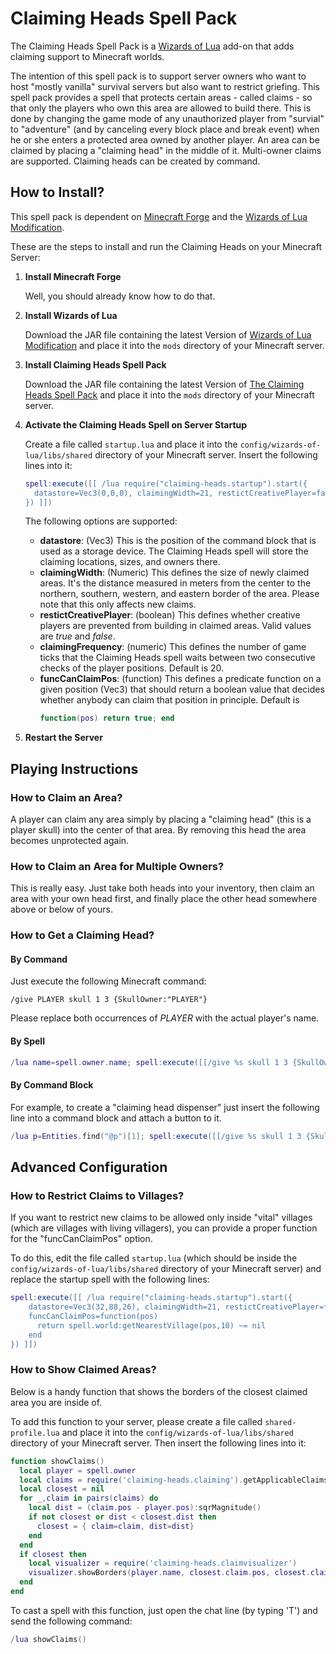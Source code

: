 # Claiming Heads Spell Pack
The Claiming Heads Spell Pack is a [Wizards of Lua](http://www.wizards-of-lua.net) add-on that adds claiming support to Minecraft worlds.

The intention of this spell pack is to support server owners who want to host "mostly vanilla" survival servers
but also want to restrict griefing. This spell pack provides a spell that protects certain areas - called claims -
so that only the players who own this area are allowed to build there. This is done by changing the game mode of
any unauthorized player from "survial" to "adventure" (and by canceling every block place and break event) when he or she enters a protected area owned by another player.
An area can be claimed by placing a "claiming head" in the middle of it. Multi-owner claims are supported. Claiming heads can be created by command.

## How to Install?
This spell pack is dependent on [Minecraft Forge](http://files.minecraftforge.net/maven/net/minecraftforge/forge/index_1.12.2.html) 
and the [Wizards of Lua Modification](https://minecraft.curseforge.com/projects/wizards-of-lua/files).

These are the steps to install and run the Claiming Heads on your Minecraft Server:

1. **Install Minecraft Forge**

     Well, you should already know how to do that.
2. **Install Wizards of Lua**

     Download the JAR file containing the latest Version of 
     [Wizards of Lua Modification](https://minecraft.curseforge.com/projects/wizards-of-lua/files) and place it
     into the `mods` directory of your Minecraft server.
     
3. **Install Claiming Heads Spell Pack**

    Download the JAR file containing the latest Version of 
    [The Claiming Heads Spell Pack](https://minecraft.curseforge.com/projects/claiming-heads-spell-pack/files) and place it
    into the `mods` directory of your Minecraft server.
    
4. **Activate the Claiming Heads Spell on Server Startup**

    Create a file called `startup.lua` and place it into the `config/wizards-of-lua/libs/shared` directory of your Minecraft server.
    Insert the following lines into it:
    ```lua
    spell:execute([[ /lua require("claiming-heads.startup").start({
      datastore=Vec3(0,0,0), claimingWidth=21, restictCreativePlayer=false
    }) ]])
    ```
    The following options are supported:
    * **datastore**: (Vec3) This is the position of the command block that is used as a storage device. The Claiming Heads spell will store the claiming locations, sizes, and owners there.
    * **claimingWidth**: (Numeric) This defines the size of newly claimed areas. It's the distance measured in meters from the center to the northern, southern, western, and eastern border of the area. Please note that this only affects new claims. 
    * **restictCreativePlayer**: (boolean) This defines whether creative players are prevented from building in claimed areas. Valid values are *true* and *false*.
    * **claimingFrequency**: (numeric) This defines the number of game ticks that the Claiming Heads spell waits between two consecutive  checks of the player positions. Default is 20.
    * **funcCanClaimPos**: (function) This defines a predicate function on a given position (Vec3) that should return a boolean value that decides whether anybody can claim that position in principle. Default is 
        ```lua 
        function(pos) return true; end
        ```
    
5. **Restart the Server**


## Playing Instructions
### How to Claim an Area?
A player can claim any area simply by placing a "claiming head" (this is a player skull) into the center of that area.
By removing this head the area becomes unprotected again.

### How to Claim an Area for Multiple Owners?
This is really easy. Just take both heads into your inventory, then claim an area with your own head first, and finally place the other head somewhere above or below of yours.

### How to Get a Claiming Head?
#### By Command
Just execute the following Minecraft command:
```
/give PLAYER skull 1 3 {SkullOwner:"PLAYER"}
```
Please replace both occurrences of *PLAYER* with the actual player's name.
#### By Spell
```lua
/lua name=spell.owner.name; spell:execute([[/give %s skull 1 3 {SkullOwner:"%s"}]], name, name)
```
#### By Command Block
For example, to create a "claiming head dispenser" just insert the following line into a command block and attach a button to it.
```lua
/lua p=Entities.find("@p")[1]; spell:execute([[/give %s skull 1 3 {SkullOwner:"%s"}]], p.name, p.name)
```

## Advanced Configuration

### How to Restrict Claims to Villages?
If you want to restrict new claims to be allowed only inside "vital" villages (which are villages with living villagers), you
can provide a proper function for the "funcCanClaimPos" option.

To do this, edit the file called `startup.lua` (which should be inside the `config/wizards-of-lua/libs/shared` directory of your Minecraft server) and replace the startup spell with the following lines:
    
```lua
spell:execute([[ /lua require("claiming-heads.startup").start({
    datastore=Vec3(32,88,26), claimingWidth=21, restictCreativePlayer=false,
    funcCanClaimPos=function(pos) 
      return spell.world:getNearestVillage(pos,10) ~= nil
    end
}) ]])
```

### How to Show Claimed Areas?
Below is a handy function that shows the borders of the closest claimed area you are inside of.

To add this function to your server, please create a file called `shared-profile.lua` and place it into the `config/wizards-of-lua/libs/shared` directory of your Minecraft server. Then insert the following lines into it:

```lua
function showClaims()
  local player = spell.owner
  local claims = require('claiming-heads.claiming').getApplicableClaims(player.pos)
  local closest = nil
  for _,claim in pairs(claims) do
    local dist = (claim.pos - player.pos):sqrMagnitude()
    if not closest or dist < closest.dist then
      closest = { claim=claim, dist=dist}
    end
  end
  if closest then
    local visualizer = require('claiming-heads.claimvisualizer')
    visualizer.showBorders(player.name, closest.claim.pos, closest.claim.width)
  end
end
```

To cast a spell with this function, just open the chat line (by typing 'T') and send the following command:
```lua
/lua showClaims()
```

